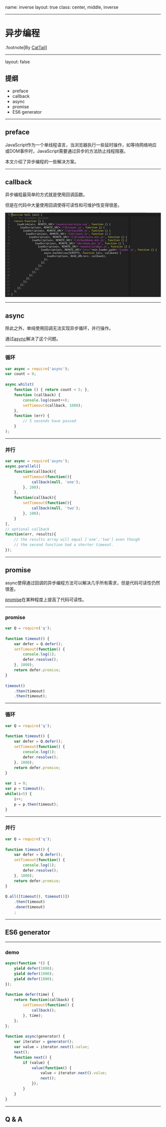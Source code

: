 name: inverse
layout: true
class: center, middle, inverse

---
# 异步编程

.footnote[By [CatTail](https://cattail.me)]

---
layout: false

## 提纲

* preface
* callback
* async
* promise
* ES6 generator

---
## preface

JavaScript作为一个单线程语言，当浏览器执行一些延时操作，如等待网络响应或DOM事件时，JavaScript需要通过异步的方法防止线程阻塞。

本文介绍了异步编程的一些解决方案。

---
## callback

异步编程最简单的方式就是使用回调函数。

但是在代码中大量使用回调使得可读性和可维护性变得很差。

![callback hell](/assets/callback-hell.png)

---
## async

除此之外，单纯使用回调无法实现异步循环，并行操作。

通过[async](https://github.com/caolan/async)解决了这个问题。

---
### 循环

```javascript
var async = require('async');
var count = 0;

async.whilst(
    function () { return count < 5; },
    function (callback) {
        console.log(count++);
        setTimeout(callback, 1000);
    },
    function (err) {
        // 5 seconds have passed
    }
);
```

---
### 并行

```javascript
var async = require('async');
async.parallel([
    function(callback){
        setTimeout(function(){
            callback(null, 'one');
        }, 200);
    },
    function(callback){
        setTimeout(function(){
            callback(null, 'two');
        }, 100);
    }
],
// optional callback
function(err, results){
    // the results array will equal ['one','two'] even though
    // the second function had a shorter timeout.
});
```

---
## promise

async使得通过回调的异步编程方法可以解决几乎所有需求，但是代码可读性仍然很差。

[promise](http://promises-aplus.github.io/promises-spec/)在某种程度上提高了代码可读性。

---
### promise

```javascript
var Q = require('q');

function timeout() {
    var defer = Q.defer();
    setTimeout(function() {
        console.log(1);
        defer.resolve();
    }, 1000);
    return defer.promise;
}

timeout()
    .then(timeout)
    .then(timeout);
```

---
### 循环

```javascript
var Q = require('q');

function timeout() {
    var defer = Q.defer();
    setTimeout(function() {
        console.log(1);
        defer.resolve();
    }, 1000);
    return defer.promise;
}

var i = 0;
var p = timeout();
while(i<5) {
    i++;
    p = p.then(timeout);
}
```

---
### 并行

```javascript
var Q = require('q');

function timeout() {
    var defer = Q.defer();
    setTimeout(function() {
        console.log(1);
        defer.resolve();
    }, 1000);
    return defer.promise;
}

Q.all([timeout(), timeout()])
    .then(timeout)
    .done(timeout)
    ;
```

---
## ES6 generator

---
### demo

```javascript
async(function *() {
    yield defer(1000);
    yield defer(1000);
    yield defer(1000);
});

function defer(time) {
    return function(callback) {
        setTimeout(function() {
            callback();
        }, time);
    };
};

function async(generator) {
    var iterator = generator();
    var value = iterator.next().value;
    next();
    function next() {
        if (value) {
            value(function() {
                value = iterator.next().value;
                next();
            });
        }
    }
}
```

---
## Q & A
